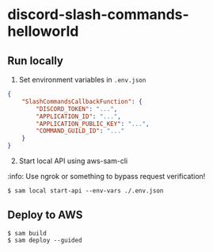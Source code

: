 # discord-slash-commands-helloworld

## Run locally

1. Set environment variables in `.env.json`

```json
{
    "SlashCommandsCallbackFunction": {
        "DISCORD_TOKEN": "...",
        "APPLICATION_ID": "...",
        "APPLICATION_PUBLIC_KEY": "...",
        "COMMAND_GUILD_ID": "..."
    }
}
```

2. Start local API using aws-sam-cli

:info: Use ngrok or something to bypass request verification!

```
$ sam local start-api --env-vars ./.env.json
```

## Deploy to AWS

```
$ sam build
$ sam deploy --guided
```
